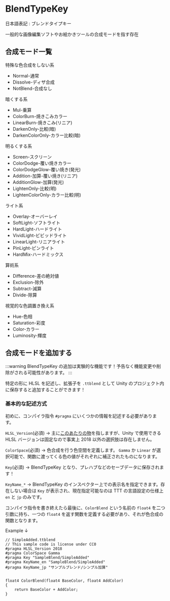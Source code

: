 # BlendTypeKey

日本語表記 : ブレンドタイプキー

一般的な画像編集ソフトやお絵かきツールの合成モードを指す存在

## 合成モード一覧

特殊な色合成をしない系

- Normal-通常
- Dissolve-ディザ合成
- NotBlend-合成なし

暗くする系

- Mul-乗算
- ColorBurn-焼きこみカラー
- LinearBurn-焼きこみ(リニア)
- DarkenOnly-比較(暗)
- DarkenColorOnly-カラー比較(暗)

明るくする系

- Screen-スクリーン
- ColorDodge-覆い焼きカラー
- ColorDodgeGlow-覆い焼き(発光)
- Addition-加算-覆い焼き(リニア)
- AdditionGlow-加算(発光)
- LightenOnly-比較(明)
- LightenColorOnly-カラー比較(明)

ライト系

- Overlay-オーバーレイ
- SoftLight-ソフトライト
- HardLight-ハードライト
- VividLight-ビビッドライト
- LinearLight-リニアライト
- PinLight-ピンライト
- HardMix-ハードミックス

算術系

- Difference-差の絶対値
- Exclusion-除外
- Subtract-減算
- Divide-除算

視覚的な色調置き換え系

- Hue-色相
- Saturation-彩度
- Color-カラー
- Luminosity-輝度

## 合成モードを追加する

:::warning
BlendTypeKey の追加は実験的な機能です！予告なく機能変更や削除がされる可能性があります。
:::

特定の形に HLSL を記述し、拡張子を `.ttblend` として Unity のプロジェクト内に保存すると追加することができます！

### 基本的な記述方式

初めに、コンパイラ指令 `#pragma` にいくつかの情報を記述する必要があります。

`HLSL_Version`(必須) -> 主に[このあたりの物](https://github.com/microsoft/DirectXShaderCompiler/wiki/Language-Versions)を指しますが、Unity で使用できる HLSL バージョンは固定なので事実上 2018 以外の選択肢は存在しません。

`ColorSpace`(必須) -> 色合成を行う色空間を定義します。 `Gamma` か `Linear` が選択可能で、関数に渡ってくる色の値がそれぞれに補正されたものになります。

`Key`(必須) -> BlendTypeKey となり、プレハブなどのセーブデータに保存されます！

`KeyName_*` -> BlendTypeKey のインスペクター上での表示名を指定できます。存在しない場合は `Key` が表示され、現在指定可能なのは TTT の言語設定の仕様上 `en` と `jp` のみです。

コンパイラ指令を書き終えたら最後に、`ColorBlend` という名前の `float4` を二つ引数に持ち、一つの `float4` を返す関数を定義する必要があり、それが色合成の関数となります。

Example ↓

```HLSL
// SimpleAdded.ttblend
// This sample code is license under CC0
#pragma HLSL_Version 2018
#pragma ColorSpace Gamma
#pragma Key "SampleBlend/SimpleAdded"
#pragma KeyName_en "SampleBlend/SimpleAdded"
#pragma KeyName_jp "サンプルブレンド/シンプル加算"


float4 ColorBlend(float4 BaseColor, float4 AddColor)
{
    return BaseColor + AddColor;
}
```

